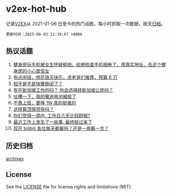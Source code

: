 # v2ex-hot-hub

 记录[V2EX](https://www.v2ex.com/)从 2021-01-06 日至今的热门话题。每小时抓取一次数据，按天[归档](archives)。

`更新时间：2025-06-03 12:19:07 +0800`

## 热议话题

1. [健身房玩手机被女生怀疑偷拍，给她检查手机相册了，带真实地址，去这个健身房的小心普信女](https://www.v2ex.com/t/1135915)
1. [有点闲钱，想花钱买快乐，求老哥们推荐，预算 6 万](https://www.v2ex.com/t/1135879)
1. [知乎是不是快要倒闭了？](https://www.v2ex.com/t/1135810)
1. [有在新加坡工作的吗？ 你会选择转新加坡公民吗？](https://www.v2ex.com/t/1135831)
1. [吐槽一下，我的雅迪电池被偷了](https://www.v2ex.com/t/1135924)
1. [不靠上班，要挣 1W 真的挺难的](https://www.v2ex.com/t/1135818)
1. [这样算顶撞领导吗？](https://www.v2ex.com/t/1135861)
1. [你们觉得一周内, 工作日几天比较舒服?](https://www.v2ex.com/t/1135909)
1. [最近工作上发生了一些事, 最终挺过来了](https://www.v2ex.com/t/1135824)
1. [现在 bilibili 各位每天都看吗？还是一周看一次？](https://www.v2ex.com/t/1135951)

## 历史归档

[archives](archives)

## License

See the [LICENSE](LICENSE) file for license rights and limitations (MIT).
